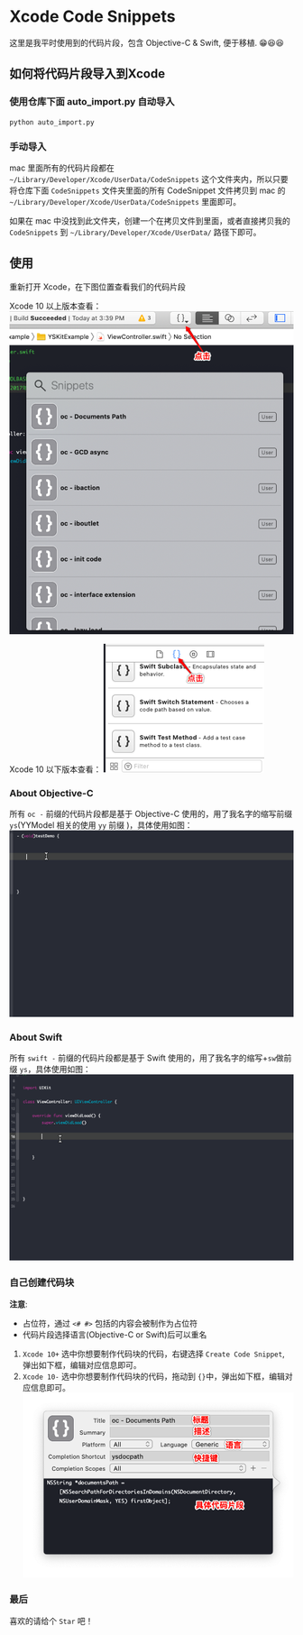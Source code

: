 # Xcode Code Snippets

这里是我平时使用到的代码片段，包含 Objective-C & Swift, 便于移植. 😁😆😆

## 如何将代码片段导入到Xcode

### 使用仓库下面 auto_import.py 自动导入
```
python auto_import.py
```

### 手动导入
mac 里面所有的代码片段都在 `~/Library/Developer/Xcode/UserData/CodeSnippets` 这个文件夹内，所以只要将仓库下面 `CodeSnippets` 文件夹里面的所有 CodeSnippet 文件拷贝到 mac 的 `~/Library/Developer/Xcode/UserData/CodeSnippets` 里面即可。

如果在 mac 中没找到此文件夹，创建一个在拷贝文件到里面，或者直接拷贝我的 `CodeSnippets` 到 `~/Library/Developer/Xcode/UserData/` 路径下即可。

## 使用
重新打开 Xcode，在下图位置查看我们的代码片段

Xcode 10 以上版本查看：
![](https://github.com/kysonyangs/XcodeSnippets/blob/master/snip/xcode10%2B.png)

Xcode 10 以下版本查看：
![](https://github.com/kysonyangs/XcodeSnippets/blob/master/snip/xcode10-.png)

### About Objective-C
所有 `oc -` 前缀的代码片段都是基于 Objective-C 使用的，用了我名字的缩写前缀 `ys`(YYModel 相关的使用 `yy` 前缀 )，具体使用如图：
![](https://github.com/kysonyangs/XcodeSnippets/blob/master/snip/oc-demo.gif)

### About Swift
所有 `swift -` 前缀的代码片段都是基于 Swift 使用的，用了我名字的缩写+`sw`做前缀 `ys`，具体使用如图：
![](https://github.com/kysonyangs/XcodeSnippets/blob/master/snip/swift-demo.gif)

### 自己创建代码块

**注意**:
* 占位符，通过 `<# #>` 包括的内容会被制作为占位符
* 代码片段选择语言(Objective-C or Swift)后可以重名

1. `Xcode 10+` 选中你想要制作代码块的代码，右键选择 `Create Code Snippet`, 弹出如下框，编辑对应信息即可。
2. `Xcode 10-` 选中你想要制作代码块的代码，拖动到 `{}`中，弹出如下框，编辑对应信息即可。
![](https://github.com/kysonyangs/XcodeSnippets/blob/master/snip/createsnip.png)

### 最后
喜欢的请给个 `Star` 吧！

